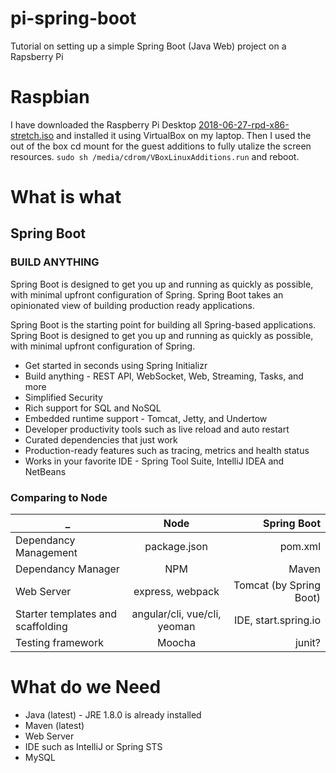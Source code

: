 # pi-spring-boot
Tutorial on setting up a simple Spring Boot (Java Web) project on a Rapsberry Pi

# Raspbian
I have downloaded the Raspberry Pi Desktop [2018-06-27-rpd-x86-stretch.iso](http://downloads.raspberrypi.org/rpd_x86/images/) and installed it using VirtualBox on my laptop. Then I used the out of the box cd mount for the guest additions to fully utalize the screen resources. `sudo sh /media/cdrom/VBoxLinuxAdditions.run` and reboot.

# What is what

## Spring Boot

### BUILD ANYTHING

Spring Boot is designed to get you up and running as quickly as possible, with minimal upfront configuration of Spring. Spring Boot takes an opinionated view of building production ready applications.

Spring Boot is the starting point for building all Spring-based applications. Spring Boot is designed to get you up and running as quickly as possible, with minimal upfront configuration of Spring.

- Get started in seconds using Spring Initializr
- Build anything - REST API, WebSocket, Web, Streaming, Tasks, and more
- Simplified Security
- Rich support for SQL and NoSQL
- Embedded runtime support - Tomcat, Jetty, and Undertow
- Developer productivity tools such as live reload and auto restart
- Curated dependencies that just work
- Production-ready features such as tracing, metrics and health status
- Works in your favorite IDE - Spring Tool Suite, IntelliJ IDEA and NetBeans

### Comparing to Node

| _        | Node           | Spring Boot  |
| ------------- |:-------------:| -----:|
| Dependancy Management     | package.json | pom.xml |
| Dependancy Manager      | NPM      |   Maven |
| Web Server      | express, webpack      |   Tomcat (by Spring Boot) |
| Starter templates and scaffolding     | angular/cli, vue/cli, yeoman     |   IDE, start.spring.io |
| Testing framework | Moocha | junit? |

# What do we Need
- Java (latest) - JRE 1.8.0 is already installed
- Maven (latest)
- Web Server
- IDE such as IntelliJ or Spring STS
- MySQL
